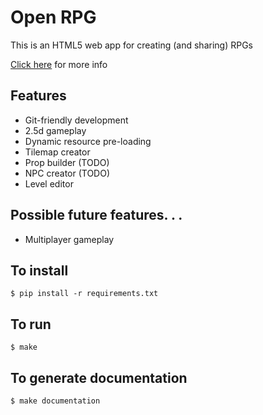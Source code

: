 # Open RPG
This is an HTML5 web app for creating (and sharing) RPGs

[Click here](https://github.com/jdsutton/OpenRPG/blob/master/VISION.md) for more info

## Features
* Git-friendly development
* 2.5d gameplay
* Dynamic resource pre-loading
* Tilemap creator
* Prop builder (TODO)
* NPC creator (TODO)
* Level editor

## Possible future features. . .
* Multiplayer gameplay

##  To install
`$ pip install -r requirements.txt`

## To run
`$ make`

## To generate documentation
`$ make documentation`
